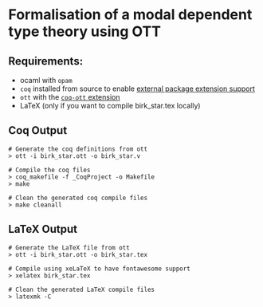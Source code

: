 # Formalisation of a modal dependent type theory using OTT

## Requirements:
- ocaml with `opam`
- `coq` installed from source to enable 
  [external package extension support](https://github.com/coq/platform#installation)
- `ott` with the [`coq-ott` extension](https://github.com/ott-lang/ott#to-install-and-build)
- LaTeX (only if you want to compile birk_star.tex locally)

## Coq Output
```
# Generate the coq definitions from ott
> ott -i birk_star.ott -o birk_star.v

# Compile the coq files
> coq_makefile -f _CoqProject -o Makefile
> make

# Clean the generated coq compile files
> make cleanall
```

## LaTeX Output
```
# Generate the LaTeX file from ott
> ott -i birk_star.ott -o birk_star.tex

# Compile using xeLaTeX to have fontawesome support
> xelatex birk_star.tex

# Clean the generated LaTeX compile files
> latexmk -C
```